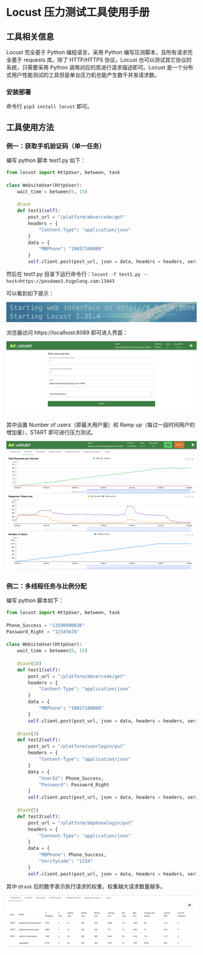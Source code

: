 # Locust 压力测试工具使用手册

## 工具相关信息

Locust 完全基于 Python 编程语言，采用 Python 编写压测脚本，且所有请求完全基于 requests 库。除了 HTTP/HTTPS 协议，Locust 也可以测试其它协议的系统，只需要采用 Python 调用对应的库进行请求描述即可。Locust 是一个分布式用户性能测试的工具但是单台压力机也能产生数千并发请求数。

### 安装部署

命令行 `pip3 install locust` 即可。

## 工具使用方法

### 例一：获取手机验证码（单一任务）

编写 python 脚本 test1.py 如下：

```python
from locust import HttpUser, between, task

class WebsiteUser(HttpUser):
    wait_time = between(5, 15)
    
    @task
    def test1(self):
        post_url = "/platform/mbvercode/get"
        headers = {
            "Content-Type": "application/json"
        }
        data = {
            "MBPhone": "18657100000"
        }
        self.client.post(post_url, json = data, headers = headers, verify = False)
```

然后在 test1.py 目录下运行命令行：`locust -f test1.py --host=https://posdemo3.hzgolong.com:13443`

可以看到如下提示：

![image-20240828160133224](/docs/img/image-20240828160133224.png)

浏览器访问 https://localhost:8089 即可进入界面：

![image-20240828160207269](/docs/img/image-20240828160207269.png)

其中设置 Number of users（即最大用户量）和 Ramp up（每过一段时间用户的增加量），START 即可进行压力测试。

![image-20240828160554053](/docs/img/image-20240828160554053.png)

### 例二：多线程任务与比例分配

编写 python 脚本如下：

```python
from locust import HttpUser, between, task

Phone_Success = "13500000036"
Password_Right = "12345678"

class WebsiteUser(HttpUser):
    wait_time = between(5, 15)
    
    @task(10)
    def test1(self):
        post_url = "/platform/mbvercode/get"
        headers = {
            "Content-Type": "application/json"
        }
        data = {
            "MBPhone": "18657100000"
        }
        self.client.post(post_url, json = data, headers = headers, verify = False)

    @task(3)
    def test2(self):
        post_url = "/platform/userlogin/put"
        headers = {
            "Content-Type": "application/json"
        }
        data = {
            "UserId": Phone_Success,
            "Password": Password_Right
        }
        self.client.post(post_url, json = data, headers = headers, verify = False)
    
    @task(5)
    def test3(self):
        post_url = "/platform/mbphonelogin/put"
        headers = {
            "Content-Type": "application/json"
        }
        data = {
            "MBPhone": Phone_Success,
            "VerifyCode": "1234"
        }
        self.client.post(post_url, json = data, headers = headers, verify = False)
```

其中 `@task` 后的数字表示执行请求的权重，权重越大请求数量越多。

![image-20240828163439109](/docs/img/image-20240828163439109.png)

